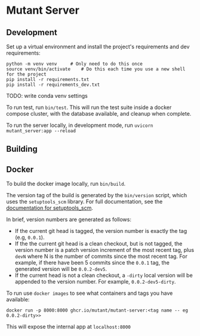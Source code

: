 # Mutant Server

## Development

Set up a virtual environment and install the project's requirements
and dev requirements:

```
python -m venv venv     # Only need to do this once
source venv/bin/activate    # Do this each time you use a new shell for the project
pip install -r requirements.txt
pip install -r requirements_dev.txt
```
TODO: write conda venv settings

To run test, run `bin/test`. This will run the test suite inside a 
docker compose cluster, with the database available, and cleanup when complete.

To run the server locally, in development mode, run `uvicorn mutant_server:app --reload`

## Building

## Docker

To build the docker image locally, run `bin/build`.


The version tag of the build is generated by the `bin/version` script,
which uses the `setuptools_scm` library. For full documentation, see
the
[documentation for setuptools_scm](https://github.com/pypa/setuptools_scm/).

In brief, version numbers are generated as follows:

- If the current git head is tagged, the version number is exactly the
  tag (e.g, `0.0.1`).
- If the the current git head is a clean checkout, but is not tagged,
  the version number is a patch version increment of the most recent
  tag, plus `devN` where N is the number of commits since the most
  recent tag. For example, if there have been 5 commits since the
  `0.0.1` tag, the generated version will be `0.0.2-dev5`.
- If the current head is not a clean checkout, a `-dirty` local
  version will be appended to the version number. For example,
  `0.0.2-dev5-dirty`.

To run use `docker images` to see what containers and tags you have available:
```
docker run -p 8000:8000 ghcr.io/mutant/mutant-server:<tag name -- eg 0.0.2-dirty>>
```

This will expose the internal app at `localhost:8000`